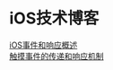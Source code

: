 # iOS技术博客


[iOS事件和响应概述](https://github.com/suochenhe/iOS/issues/1#issue-431293080)  
[触摸事件的传递和响应机制](https://github.com/suochenhe/iOS/issues/2#issue-431851440)



